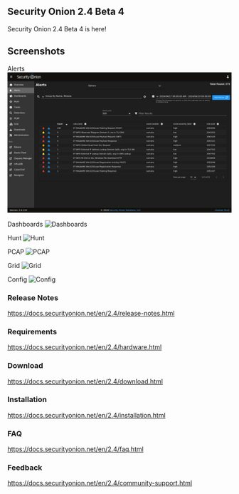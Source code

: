 ## Security Onion 2.4 Beta 4

Security Onion 2.4 Beta 4 is here!

## Screenshots

Alerts
![Alerts](https://raw.githubusercontent.com/Security-Onion-Solutions/securityonion-docs/2.4/images/50_alerts.png)

Dashboards
![Dashboards](https://raw.githubusercontent.com/Security-Onion-Solutions/securityonion-docs/2.4/images/51_dashboards.png)

Hunt
![Hunt](https://raw.githubusercontent.com/Security-Onion-Solutions/securityonion-docs/2.4/images/52_hunt.png)

PCAP
![PCAP](https://raw.githubusercontent.com/Security-Onion-Solutions/securityonion-docs/2.4/images/53_pcap.png)

Grid
![Grid](https://raw.githubusercontent.com/Security-Onion-Solutions/securityonion-docs/2.4/images/57_grid.png)

Config
![Config](https://raw.githubusercontent.com/Security-Onion-Solutions/securityonion-docs/2.4/images/61_config.png)

### Release Notes

https://docs.securityonion.net/en/2.4/release-notes.html

### Requirements

https://docs.securityonion.net/en/2.4/hardware.html

### Download

https://docs.securityonion.net/en/2.4/download.html

### Installation

https://docs.securityonion.net/en/2.4/installation.html

### FAQ

https://docs.securityonion.net/en/2.4/faq.html

### Feedback

https://docs.securityonion.net/en/2.4/community-support.html
